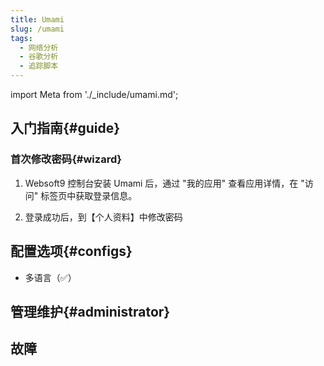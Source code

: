 ```yaml
---
title: Umami
slug: /umami
tags:
  - 网络分析
  - 谷歌分析
  - 追踪脚本
---
```


import Meta from './_include/umami.md';

<Meta name="meta" />

## 入门指南{#guide}

### 首次修改密码{#wizard}

1. Websoft9 控制台安装 Umami 后，通过 "我的应用" 查看应用详情，在 "访问" 标签页中获取登录信息。  

2. 登录成功后，到【个人资料】中修改密码


## 配置选项{#configs}

- 多语言（✅）

## 管理维护{#administrator}

## 故障
